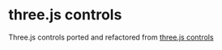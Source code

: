 three.js controls
=================

Three.js controls ported and refactored from [three.js controls](https://github.com/mrdoob/three.js/tree/dev/examples/js/controls)

